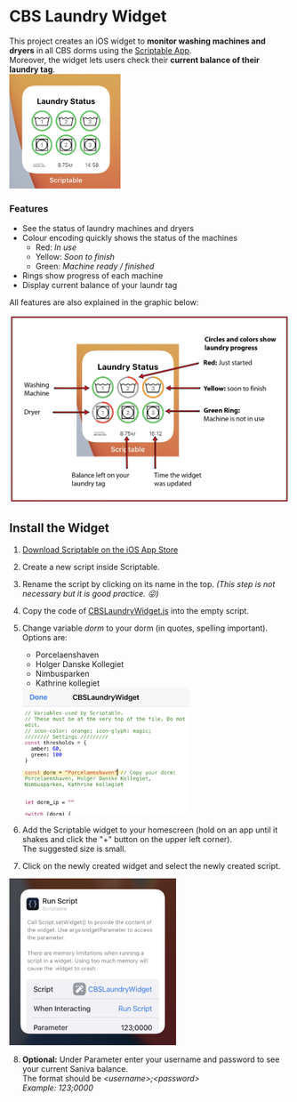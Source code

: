 # CBS Laundry Widget

This project creates an iOS widget to **monitor washing machines and dryers** in all CBS dorms using the [Scriptable App](https://scriptable.app).  
Moreover, the widget lets users check their **current balance of their laundry tag**.  
<img src="images/ExamplePicture.png" width=200>

### Features
- See the status of laundry machines and dryers
- Colour encoding quickly shows the status of the machines
  - Red: *In use*
  - Yellow: *Soon to finish*
  - Green: *Machine ready / finished*
- Rings show progress of each machine
- Display current balance of your laundr tag

All features are also explained in the graphic below:
<p align="center">
 <img src="images/Explanation.jpg" width=600>
</p>



## Install the Widget

1. [Download Scriptable on the iOS App Store](https://apps.apple.com/us/app/scriptable/id1405459188?uo=4)
2. Create a new script inside Scriptable.
3. Rename the script by clicking on its name in the top.
  *(This step is not necessary but it is good practice. :stuck_out_tongue_winking_eye:)*
4. Copy the code of [CBSLaundryWidget.js](https://github.com/Niclaslach/CBSLaundryWidget/blob/main/CBSLaundryWidget.js) into the empty script.
5. Change variable *dorm* to your dorm (in quotes, spelling important). Options are:  
   - Porcelaenshaven
   - Holger Danske Kollegiet
   - Nimbusparken
   - Kathrine kollegiet
    <img src="images/ChooseDorm.png" width=300>

6. Add the Scriptable widget to your homescreen (hold on an app until it shakes and click the "+" button on the upper left corner).  
The suggested size is small.
7. Click on the newly created widget and select the newly created script.  
<img src="images/WidgetConfiguration.jpg" width=300>

8. **Optional:** Under Parameter enter your username and password to see your current Saniva balance.  
The format should be *\<username\>;\<password\>*  
*Example: 123;0000*
